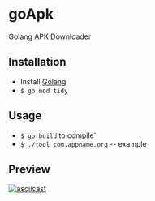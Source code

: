 # goApk
Golang APK Downloader

## Installation
* Install [Golang](https://golang.org/dl/)
* `$ go mod tidy`

## Usage
* `$ go build` to compile`
* `$ ./tool com.appname.org` -- example

## Preview
[![asciicast](https://asciinema.org/a/420816.png)](https://asciinema.org/a/420816?autoplay=1)

